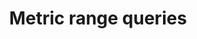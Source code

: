 ---
title: Metric range queries
excerpt: >-
  The easiest way to build query is through UI, you could first create an
  insight chart, and then **Export as cURL**.


  ![screenshot](https://raw.githubusercontent.com/sentioxyz/docs/main/.gitbook/assets/image%20(101).png)
api:
  file: sentio-api.json
  operationId: QueryRange
deprecated: false
hidden: false
metadata:
  title: ''
  description: ''
  robots: index
next:
  description: ''
---